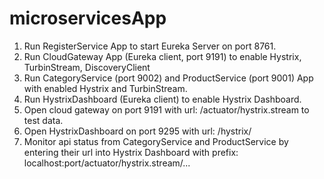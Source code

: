 # microservicesApp
1. Run RegisterService App to start Eureka Server on port 8761.
2. Run CloudGateway App (Eureka client, port 9191) to enable Hystrix, TurbinStream, DiscoveryClient
3. Run CategoryService (port 9002) and ProductService (port 9001) App with enabled Hystrix and TurbinStream.
4. Run HystrixDashboard (Eureka client) to enable Hystrix Dashboard.
5. Open cloud gateway on port 9191 with url: /actuator/hystrix.stream to test data.
6. Open HystrixDashboard on port 9295 with url: /hystrix/
7. Monitor api status from CategoryService and ProductService by entering their url into Hystrix Dashboard with prefix: localhost:port/actuator/hystrix.stream/...
